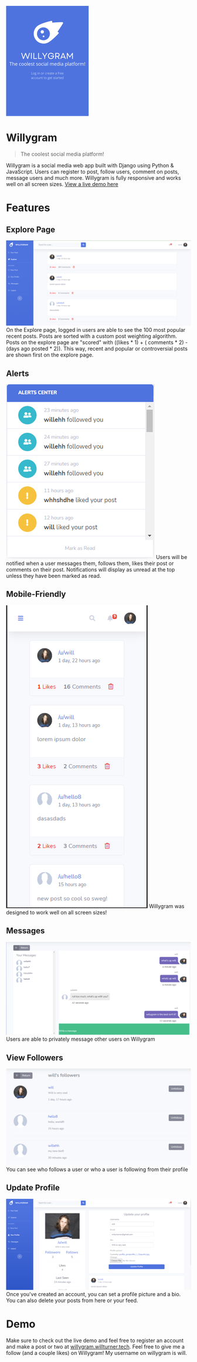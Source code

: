 
![Willygram](https://github.com/will-turner123/willygram/blob/main/img/WILLYGRAM.png?raw=)
# Willygram

> The coolest social media platform!

Willygram is a social media web app built with Django using Python & JavaScript. Users can register to post, follow users, comment on posts, message users and much more. Willygram is fully responsive and works well on all screen sizes. [View a live demo here](https://willygram.willturner.tech)

# Features
## Explore Page
![Explore Page](https://github.com/will-turner123/willygram/blob/main/img/explore.png?raw=true)
On the Explore page, logged in users are able to see the 100 most popular recent posts. Posts are sorted with a custom post weighting algorithm. Posts on the explore page are "scored" with ((likes * 1) + ( comments * 2) - (days ago posted * 2)). This way, recent and popular or controversial posts are shown first on the explore page. 

## Alerts
![Alerts](https://github.com/will-turner123/willygram/blob/main/img/alerts.png?raw=true)
Users will be notified when a user messages them, follows them, likes their post or comments on their post. Notifications will display as unread at the top unless they have been marked as read.

## Mobile-Friendly
![responsive](https://github.com/will-turner123/willygram/blob/main/img/responsive.png?raw=true)
Willygram was designed to work well on all screen sizes!

## Messages
![enter image description here](https://github.com/will-turner123/willygram/blob/main/img/messages.png?raw=true)
Users are able to privately message other users on Willygram

## View Followers
![enter image description here](https://github.com/will-turner123/willygram/blob/main/img/followers.png?raw=true)
You can see who follows a user or who a user is following from their profile

## Update Profile
![update profile](https://github.com/will-turner123/willygram/blob/main/img/update_profile.png?raw=true)
Once you've created an account, you can set a profile picture and a bio. You can also delete your posts from here or your feed.

# Demo
Make sure to check out the live demo and feel free to register an account and make a post or two at [willygram.willturner.tech](https://willygram.willturner.tech). Feel free to give me a follow (and a couple likes) on Willygram! My username on willygram is will.
